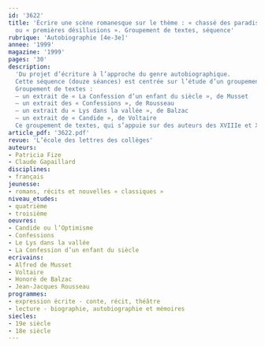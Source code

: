 ```yaml
---
id: '3622'
title: 'Écrire une scène romanesque sur le thème : « chassé des paradis de l’enfance »
  ou « premières désillusions ». Groupement de textes, séquence'
rubrique: 'Autobiographie [4e-3e]'
annee: '1999'
magazine: '1999'
pages: '30'
description: 
  'Du projet d’écriture à l’approche du genre autobiographique.
  Cette séquence (douze séances) est centrée sur l’étude d’un groupement de textes et pensée dans une constante interaction entre lecture et écriture.
  Groupement de textes :
  – un extrait de « La Confession d’un enfant du siècle », de Musset
  – un extrait des « Confessions », de Rousseau
  – un extrait du « Lys dans la vallée », de Balzac
  – un extrait de « Candide », de Voltaire
  Ce groupement de textes, qui s’appuie sur des auteurs des XVIIIe et XIXe siècles, peut permettre d’approcher la problématique de l’autobiographie étudiée en troisième.'
article_pdf: '3622.pdf'
revue: 'L’école des lettres des collèges'
auteurs:
- Patricia Fize
- Claude Gapaillard
disciplines:
- français
jeunesse:
- romans, récits et nouvelles « classiques »
niveau_etudes:
- quatrième
- troisième
oeuvres:
- Candide ou l’Optimisme
- Confessions
- Le Lys dans la vallée
- La Confession d’un enfant du siècle
ecrivains:
- Alfred de Musset
- Voltaire
- Honoré de Balzac
- Jean-Jacques Rousseau
programmes:
- expression écrite - conte, récit, théâtre
- lecture - biographie, autobiographie et mémoires
siecles:
- 19e siècle
- 18e siècle
---
```


